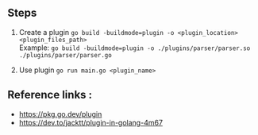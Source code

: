 ## Steps 
1. Create a plugin 
`go build -buildmode=plugin -o <plugin_location> <plugin_files_path>`
<br>Example:
`go build -buildmode=plugin -o ./plugins/parser/parser.so ./plugins/parser/parser.go`

2. Use plugin
`go run main.go <plugin_name>`


## Reference links :
- https://pkg.go.dev/plugin
- https://dev.to/jacktt/plugin-in-golang-4m67
